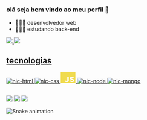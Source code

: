 ### olá seja bem vindo ao meu perfil 👋
- 🧑🏻‍💻 desenvolvedor web
- 🧑🏻‍🏫 estudando back-end
<div>
  <a href="https://github.com/Nicollas-Ernane">
    <img height="180cm" src="https://github-readme-stats.vercel.app/api?username=Nicollas-Ernane&show_icons=true&theme=dracula&include_all_commits=true&count_private=true"/>
    <img height="180cm" src="https://github-readme-stats.vercel.app/api/top-langs?username=Nicollas-Ernane&layout=compact&langs_count=16&theme=dracula"/>
</div>

## tecnologias
<div style="display: inline_block">
<img aling="center" alt="nic-html" height="30" width="40" src="https://cdn.jsdelivr.net/gh/devicons/devicon@latest/icons/html5/html5-plain.svg">
<img aling="center" alt="nic-css" height="30" width="40" src="https://cdn.jsdelivr.net/gh/devicons/devicon@latest/icons/css3/css3-plain.svg">
<img aling="center" alt="nic-js" height="30" width="40" src="https://raw.githubusercontent.com/devicons/devicon/master/icons/javascript/javascript-plain.svg">
<img aling="center" alt="nic-node" height="40" width="50" src="https://cdn.jsdelivr.net/gh/devicons/devicon@latest/icons/nodejs/nodejs-original-wordmark.svg" >
<img aling="center" alt="nic-mongo" height="40" width="50" src="https://cdn.jsdelivr.net/gh/devicons/devicon@latest/icons/mongodb/mongodb-original-wordmark.svg" >
</div>

##

<div>
  <a href="https://www.instagram.com/y2k_.nic?igsh=eXVuZW55dnJybjNs" target"_blank"><img src="https://img.shields.io/badge/Instagram-E4405F?style=for-the-badge&logo=instagram&logoColor=white" target="_blank"></a>
  <a href="https://www.linkedin.com/in/nicollas-ernane-costa-lima-298567313/" target"_blank"><img src="https://img.shields.io/badge/LinkedIn-0077B5?style=for-the-badge&logo=linkedin&logoColor=white" target="_blank"></a>
    <a href="nicollasernanecosta@gmail.com" target"_blank"><img src="https://img.shields.io/badge/Gmail-D14836?style=for-the-badge&logo=gmail&logoColor=white" target="_blank"></a>
</div>

![Snake animation](https://github.com/Nicollas-Ernane/Nicollas-Ernane/blob/output/github-contribution-grid-snake.svg)
